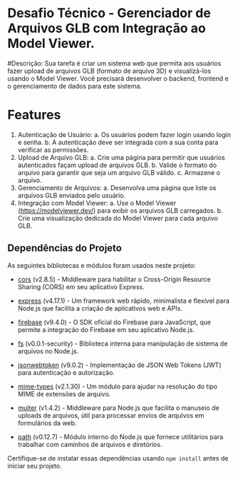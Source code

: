 # Desafio Técnico - Gerenciador de Arquivos GLB com Integração ao Model Viewer.

#Descrição:
Sua tarefa é criar um sistema web que permita aos usuários fazer upload de arquivos
GLB (formato de arquivo 3D) e visualizá-los usando o Model Viewer. Você precisará
desenvolver o backend, frontend e o gerenciamento de dados para este sistema.

# Features
1. Autenticação de Usuário:
a. Os usuários podem fazer login usando login e senha.
b. A autenticação deve ser integrada com a sua conta para verificar as
permissões.
2. Upload de Arquivo GLB:
a. Crie uma página para permitir que usuários autenticados façam upload de
arquivos GLB.
b. Valide o formato do arquivo para garantir que seja um arquivo GLB válido.
c. Armazene o arquivo.
3. Gerenciamento de Arquivos:
a. Desenvolva uma página que liste os arquivos GLB enviados pelo usuário.
4. Integração com Model Viewer:
a. Use o Model Viewer (https://modelviewer.dev/) para exibir os arquivos GLB
carregados.
b. Crie uma visualização dedicada do Model Viewer para cada arquivo GLB.

## Dependências do Projeto

As seguintes bibliotecas e módulos foram usados neste projeto:

- [cors](https://www.npmjs.com/package/cors) (v2.8.5) - Middleware para habilitar o Cross-Origin Resource Sharing (CORS) em seu aplicativo Express.

- [express](https://www.npmjs.com/package/express) (v4.17.1) - Um framework web rápido, minimalista e flexível para Node.js que facilita a criação de aplicativos web e APIs.

- [firebase](https://www.npmjs.com/package/firebase) (v9.4.0) - O SDK oficial do Firebase para JavaScript, que permite a integração do Firebase em seu aplicativo Node.js.

- [fs](https://www.npmjs.com/package/fs) (v0.0.1-security) - Biblioteca interna para manipulação de sistema de arquivos no Node.js.

- [jsonwebtoken](https://www.npmjs.com/package/jsonwebtoken) (v9.0.2) - Implementação de JSON Web Tokens (JWT) para autenticação e autorização.

- [mime-types](https://www.npmjs.com/package/mime-types) (v2.1.30) - Um módulo para ajudar na resolução do tipo MIME de extensões de arquivo.

- [multer](https://www.npmjs.com/package/multer) (v1.4.2) - Middleware para Node.js que facilita o manuseio de uploads de arquivos, útil para processar envios de arquivos em formulários da web.

- [path](https://www.npmjs.com/package/path) (v0.12.7) - Módulo interno do Node.js que fornece utilitários para trabalhar com caminhos de arquivos e diretórios.

Certifique-se de instalar essas dependências usando `npm install` antes de iniciar seu projeto.


